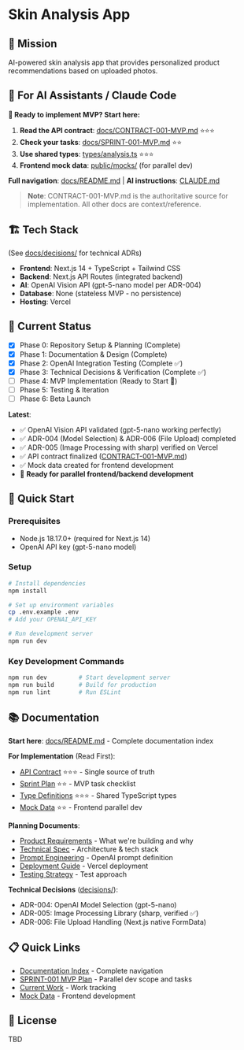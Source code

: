 # Skin Analysis App

## 🎯 Mission
AI-powered skin analysis app that provides personalized product recommendations based on uploaded photos.

## 📖 For AI Assistants / Claude Code

**🚀 Ready to implement MVP? Start here:**

1. **Read the API contract**: [docs/CONTRACT-001-MVP.md](docs/CONTRACT-001-MVP.md) ⭐⭐⭐
2. **Check your tasks**: [docs/SPRINT-001-MVP.md](docs/SPRINT-001-MVP.md) ⭐⭐
3. **Use shared types**: [types/analysis.ts](types/analysis.ts) ⭐⭐⭐
4. **Frontend mock data**: [public/mocks/](public/mocks/) (for parallel dev)

**Full navigation**: [docs/README.md](docs/README.md) | **AI instructions**: [CLAUDE.md](CLAUDE.md)

> **Note**: CONTRACT-001-MVP.md is the authoritative source for implementation. All other docs are context/reference.


## 🏗️ Tech Stack

(See [docs/decisions/](docs/decisions/) for technical ADRs)

- **Frontend**: Next.js 14 + TypeScript + Tailwind CSS
- **Backend**: Next.js API Routes (integrated backend)
- **AI**: OpenAI Vision API (gpt-5-nano model per ADR-004)
- **Database**: None (stateless MVP - no persistence)
- **Hosting**: Vercel


## 🔄 Current Status

- [x] Phase 0: Repository Setup & Planning (Complete)
- [x] Phase 1: Documentation & Design (Complete)
- [x] Phase 2: OpenAI Integration Testing (Complete ✅)
- [x] Phase 3: Technical Decisions & Verification (Complete ✅)
- [ ] Phase 4: MVP Implementation (Ready to Start 🚀)
- [ ] Phase 5: Testing & Iteration
- [ ] Phase 6: Beta Launch

**Latest**:
- ✅ OpenAI Vision API validated (gpt-5-nano working perfectly)
- ✅ ADR-004 (Model Selection) & ADR-006 (File Upload) completed
- ✅ ADR-005 (Image Processing with sharp) verified on Vercel
- ✅ API contract finalized ([CONTRACT-001-MVP.md](docs/CONTRACT-001-MVP.md))
- ✅ Mock data created for frontend development
- 🚀 **Ready for parallel frontend/backend development**


## 🚀 Quick Start

### Prerequisites

- Node.js 18.17.0+ (required for Next.js 14)
- OpenAI API key (gpt-5-nano model)

### Setup

```bash
# Install dependencies
npm install

# Set up environment variables
cp .env.example .env
# Add your OPENAI_API_KEY

# Run development server
npm run dev
```

### Key Development Commands

```bash
npm run dev         # Start development server
npm run build       # Build for production
npm run lint        # Run ESLint
```

## 📚 Documentation

**Start here**: [docs/README.md](docs/README.md) - Complete documentation index

**For Implementation** (Read First):
- [API Contract](docs/CONTRACT-001-MVP.md) ⭐⭐⭐ - Single source of truth
- [Sprint Plan](docs/SPRINT-001-MVP.md) ⭐⭐ - MVP task checklist
- [Type Definitions](types/analysis.ts) ⭐⭐⭐ - Shared TypeScript types
- [Mock Data](public/mocks/) ⭐⭐ - Frontend parallel dev

**Planning Documents**:
- [Product Requirements](docs/01-prd.md) - What we're building and why
- [Technical Spec](docs/02-technical-spec.md) - Architecture & tech stack
- [Prompt Engineering](docs/05-prompt-engineering.md) - OpenAI prompt definition
- [Deployment Guide](docs/06-deployment.md) - Vercel deployment
- [Testing Strategy](docs/07-testing-strategy.md) - Test approach

**Technical Decisions** ([decisions/](docs/decisions/)):
- ADR-004: OpenAI Model Selection (gpt-5-nano)
- ADR-005: Image Processing Library (sharp, verified ✅)
- ADR-006: File Upload Handling (Next.js native FormData)



## 📋 Quick Links

- [Documentation Index](docs/README.md) - Complete navigation
- [SPRINT-001 MVP Plan](docs/SPRINT-001-MVP.md) - Parallel dev scope and tasks
- [Current Work](TODO.md) - Work tracking
- [Mock Data](public/mocks/) - Frontend development



## 📝 License

TBD
